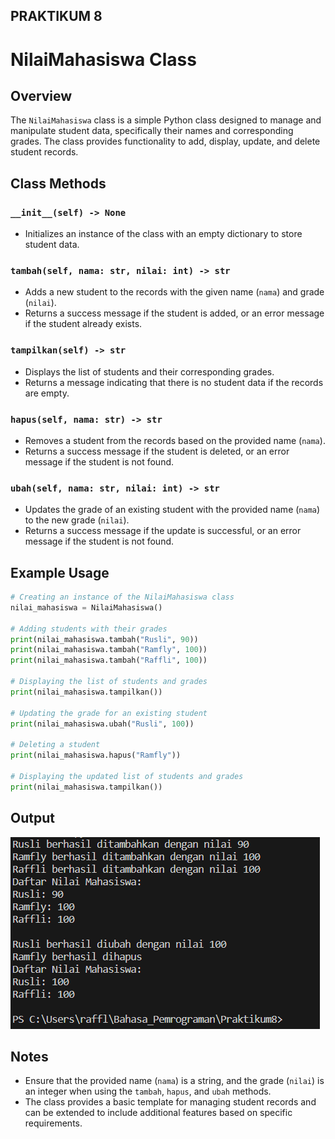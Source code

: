 ## PRAKTIKUM 8
# NilaiMahasiswa Class

## Overview
The `NilaiMahasiswa` class is a simple Python class designed to manage and manipulate student data, specifically their names and corresponding grades. The class provides functionality to add, display, update, and delete student records.

## Class Methods

### `__init__(self) -> None`
- Initializes an instance of the class with an empty dictionary to store student data.

### `tambah(self, nama: str, nilai: int) -> str`
- Adds a new student to the records with the given name (`nama`) and grade (`nilai`).
- Returns a success message if the student is added, or an error message if the student already exists.

### `tampilkan(self) -> str`
- Displays the list of students and their corresponding grades.
- Returns a message indicating that there is no student data if the records are empty.

### `hapus(self, nama: str) -> str`
- Removes a student from the records based on the provided name (`nama`).
- Returns a success message if the student is deleted, or an error message if the student is not found.

### `ubah(self, nama: str, nilai: int) -> str`
- Updates the grade of an existing student with the provided name (`nama`) to the new grade (`nilai`).
- Returns a success message if the update is successful, or an error message if the student is not found.

## Example Usage

```python
# Creating an instance of the NilaiMahasiswa class
nilai_mahasiswa = NilaiMahasiswa()

# Adding students with their grades
print(nilai_mahasiswa.tambah("Rusli", 90))
print(nilai_mahasiswa.tambah("Ramfly", 100))
print(nilai_mahasiswa.tambah("Raffli", 100))

# Displaying the list of students and grades
print(nilai_mahasiswa.tampilkan())

# Updating the grade for an existing student
print(nilai_mahasiswa.ubah("Rusli", 100))

# Deleting a student
print(nilai_mahasiswa.hapus("Ramfly"))

# Displaying the updated list of students and grades
print(nilai_mahasiswa.tampilkan())
```
## Output
![Alt text](Gambar/Hsl.png)
## Notes
- Ensure that the provided name (`nama`) is a string, and the grade (`nilai`) is an integer when using the `tambah`, `hapus`, and `ubah` methods.
- The class provides a basic template for managing student records and can be extended to include additional features based on specific requirements.